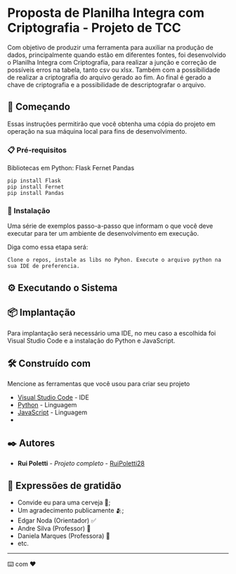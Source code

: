 # Proposta de Planilha Integra com Criptografia - Projeto de TCC

Com objetivo de produzir uma ferramenta para auxiliar na produção de dados, principalmente quando estão em diferentes fontes, foi desenvolvido o Planilha Integra
com Criptografia, para realizar a junção e correção de possíveis erros na tabela, tanto csv ou xlsx. Também com a possibilidade de realizar a criptografia
do arquivo gerado ao fim. Ao final é gerado a chave de criptografia e a possibilidade de descriptografar o arquivo.

## 🚀 Começando

Essas instruções permitirão que você obtenha uma cópia do projeto em operação na sua máquina local para fins de desenvolvimento.

### 📋 Pré-requisitos

Bibliotecas em Python: 
Flask
Fernet
Pandas

```
pip install Flask
pip install Fernet
pip install Pandas
```

### 🔧 Instalação

Uma série de exemplos passo-a-passo que informam o que você deve executar para ter um ambiente de desenvolvimento em execução.

Diga como essa etapa será:

```
Clone o repos, instale as libs no Pyhon. Execute o arquivo python na sua IDE de preferencia.
```

## ⚙️ Executando o Sistema


## 📦 Implantação
Para implantação será necessário uma IDE, no meu caso a escolhida foi Visual Studio Code e a instalação do Python e JavaScript.

## 🛠️ Construído com

Mencione as ferramentas que você usou para criar seu projeto

* [Visual Studio Code](https://code.visualstudio.com/download) - IDE 
* [Python](https://docs.python.org/) - Linguagem
* [JavaScript](https://devdocs.io/javascript/) - Linguagem
* 

## ✒️ Autores

* **Rui Poletti** - *Projeto completo* - [RuiPoletti28](https://github.com/ruipoletti28)

## 🎁 Expressões de gratidão

* Convide eu para uma cerveja 🍺;
* Um agradecimento publicamente 🫂;
* Edgar Noda (Orientador) ✅
* Andre Silva (Professor) 👏
* Daniela Marques (Professora) 🫡
* etc.


---
⌨️ com ❤️
